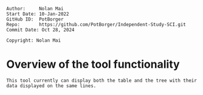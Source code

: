 ```
Author:     Nolan Mai
Start Date: 10-Jan-2022
GitHub ID:  PotBorger
Repo:       https://github.com/PotBorger/Independent-Study-SCI.git
Commit Date: Oct 28, 2024

Copyright: Nolan Mai
```

# Overview of the tool functionality
    This tool currently can display both the table and the tree with their data displayed on the same lines.
